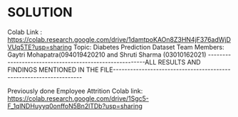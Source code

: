 # SOLUTION
Colab Link : https://colab.research.google.com/drive/1damtpoKAOn8Z3HN4jF376adWjDVUq5TE?usp=sharing
Topic: Diabetes Prediction Dataset
Team Members: Gaytri Mohapatra(094019420210 and Shruti Sharma (03010162021)
--------------------------------------------------------ALL RESULTS AND FINDINGS MENTIONED IN THE FILE-------------------------------------------------------------------

Previously done Employee Attrition Colab link: https://colab.research.google.com/drive/1Sgc5-F_1qlNDHuyyq0onffoN5Bn2lTDb?usp=sharing
